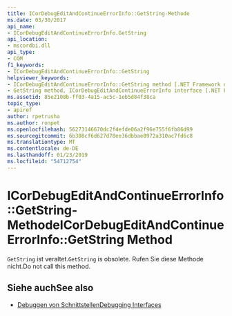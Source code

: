 ```yaml
---
title: ICorDebugEditAndContinueErrorInfo::GetString-Methode
ms.date: 03/30/2017
api_name:
- ICorDebugEditAndContinueErrorInfo.GetString
api_location:
- mscordbi.dll
api_type:
- COM
f1_keywords:
- ICorDebugEditAndContinueErrorInfo::GetString
helpviewer_keywords:
- ICorDebugEditAndContinueErrorInfo::GetString method [.NET Framework debugging]
- GetString method, ICorDebugEditAndContinueErrorInfo interface [.NET Framework debugging]
ms.assetid: 85e2108b-ff03-4a15-ac5c-1eb5d84f38ca
topic_type:
- apiref
author: rpetrusha
ms.author: ronpet
ms.openlocfilehash: 56273146670dc2f4efde06a2f96e755f6fb86d99
ms.sourcegitcommit: 6b308cf6d627d78ee36dbbae8972a310ac7fd6c8
ms.translationtype: MT
ms.contentlocale: de-DE
ms.lasthandoff: 01/23/2019
ms.locfileid: "54712754"
---
```

# <a name="icordebugeditandcontinueerrorinfogetstring-method"></a><span data-ttu-id="5c915-102">ICorDebugEditAndContinueErrorInfo::GetString-Methode</span><span class="sxs-lookup"><span data-stu-id="5c915-102">ICorDebugEditAndContinueErrorInfo::GetString Method</span></span>
<span data-ttu-id="5c915-103">`GetString` ist veraltet.</span><span class="sxs-lookup"><span data-stu-id="5c915-103">`GetString` is obsolete.</span></span> <span data-ttu-id="5c915-104">Rufen Sie diese Methode nicht.</span><span class="sxs-lookup"><span data-stu-id="5c915-104">Do not call this method.</span></span>  
  
## <a name="see-also"></a><span data-ttu-id="5c915-105">Siehe auch</span><span class="sxs-lookup"><span data-stu-id="5c915-105">See also</span></span>
- [<span data-ttu-id="5c915-106">Debuggen von Schnittstellen</span><span class="sxs-lookup"><span data-stu-id="5c915-106">Debugging Interfaces</span></span>](../../../../docs/framework/unmanaged-api/debugging/debugging-interfaces.md)
